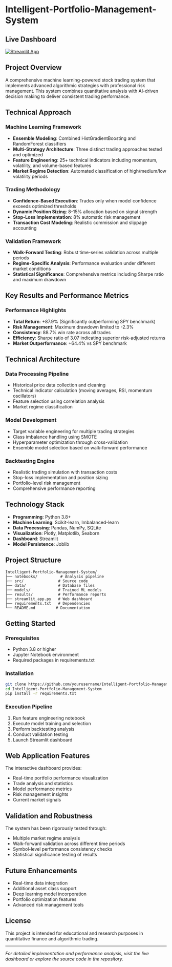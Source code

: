 
# Intelligent-Portfolio-Management-System

## Live Dashboard
[![Streamlit App](https://static.streamlit.io/badges/streamlit_badge_black_white.svg)](https://intelligent-portfolio-management-system-j2bwr5rbyj6lyqxkl6gove.streamlit.app/)

## Project Overview
A comprehensive machine learning-powered stock trading system that implements advanced algorithmic strategies with professional risk management. This system combines quantitative analysis with AI-driven decision making to deliver consistent trading performance.

## Technical Approach

### Machine Learning Framework
- **Ensemble Modeling**: Combined HistGradientBoosting and RandomForest classifiers
- **Multi-Strategy Architecture**: Three distinct trading approaches tested and optimized
- **Feature Engineering**: 25+ technical indicators including momentum, volatility, and volume-based features
- **Market Regime Detection**: Automated classification of high/medium/low volatility periods

### Trading Methodology
- **Confidence-Based Execution**: Trades only when model confidence exceeds optimized thresholds
- **Dynamic Position Sizing**: 8-15% allocation based on signal strength
- **Stop-Loss Implementation**: 8% automatic risk management
- **Transaction Cost Modeling**: Realistic commission and slippage accounting

### Validation Framework
- **Walk-Forward Testing**: Robust time-series validation across multiple periods
- **Regime-Specific Analysis**: Performance evaluation under different market conditions
- **Statistical Significance**: Comprehensive metrics including Sharpe ratio and maximum drawdown

## Key Results and Performance Metrics

### Performance Highlights
- **Total Return**: +87.9% (Significantly outperforming SPY benchmark)
- **Risk Management**: Maximum drawdown limited to -2.3%
- **Consistency**: 88.7% win rate across all trades
- **Efficiency**: Sharpe ratio of 3.07 indicating superior risk-adjusted returns
- **Market Outperformance**: +64.4% vs SPY benchmark

## Technical Architecture

### Data Processing Pipeline
- Historical price data collection and cleaning
- Technical indicator calculation (moving averages, RSI, momentum oscillators)
- Feature selection using correlation analysis
- Market regime classification

### Model Development
- Target variable engineering for multiple trading strategies
- Class imbalance handling using SMOTE
- Hyperparameter optimization through cross-validation
- Ensemble model selection based on walk-forward performance

### Backtesting Engine
- Realistic trading simulation with transaction costs
- Stop-loss implementation and position sizing
- Portfolio-level risk management
- Comprehensive performance reporting

## Technology Stack

- **Programming**: Python 3.8+
- **Machine Learning**: Scikit-learn, Imbalanced-learn
- **Data Processing**: Pandas, NumPy, SQLite
- **Visualization**: Plotly, Matplotlib, Seaborn
- **Dashboard**: Streamlit
- **Model Persistence**: Joblib

## Project Structure

```
Intelligent-Portfolio-Management-System/
├── notebooks/          # Analysis pipeline
├── src/               # Source code
├── data/              # Database files
├── models/            # Trained ML models
├── results/           # Performance reports
├── streamlit_app.py   # Web dashboard
├── requirements.txt   # Dependencies
└── README.md         # Documentation
```

## Getting Started

### Prerequisites
- Python 3.8 or higher
- Jupyter Notebook environment
- Required packages in requirements.txt

### Installation
```bash
git clone https://github.com/yourusername/Intelligent-Portfolio-Management-System.git
cd Intelligent-Portfolio-Management-System
pip install -r requirements.txt
```

### Execution Pipeline
1. Run feature engineering notebook
2. Execute model training and selection
3. Perform backtesting analysis
4. Conduct validation testing
5. Launch Streamlit dashboard

## Web Application Features

The interactive dashboard provides:
- Real-time portfolio performance visualization
- Trade analysis and statistics
- Model performance metrics
- Risk management insights
- Current market signals

## Validation and Robustness

The system has been rigorously tested through:
- Multiple market regime analysis
- Walk-forward validation across different time periods
- Symbol-level performance consistency checks
- Statistical significance testing of results

## Future Enhancements

- Real-time data integration
- Additional asset class support
- Deep learning model incorporation
- Portfolio optimization features
- Advanced risk management tools

## License

This project is intended for educational and research purposes in quantitative finance and algorithmic trading.

---

*For detailed implementation and performance analysis, visit the live dashboard or explore the source code in the repository.*
```
